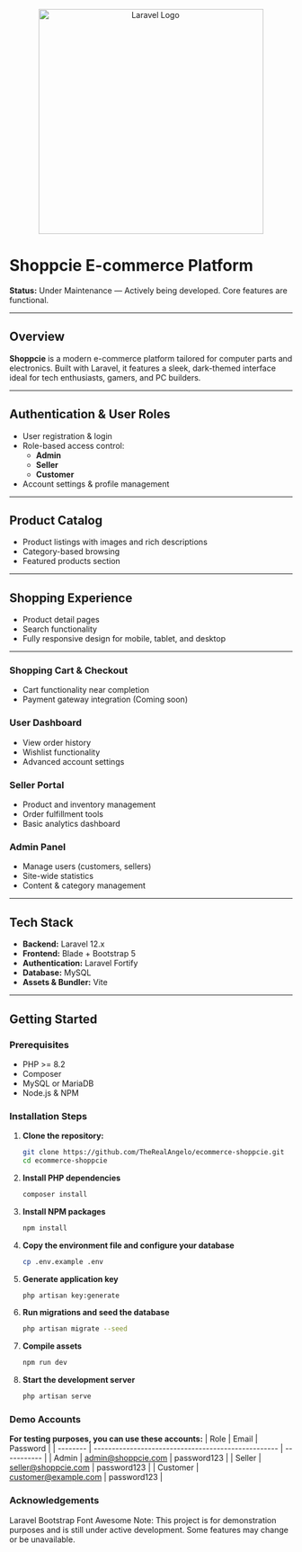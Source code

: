 <p align="center">
  <a href="https://laravel.com" target="_blank">
    <img src="https://raw.githubusercontent.com/laravel/art/master/logo-lockup/5%20SVG/2%20CMYK/1%20Full%20Color/laravel-logolockup-cmyk-red.svg" width="400" alt="Laravel Logo">
  </a>
</p>

# Shoppcie E-commerce Platform

**Status:** Under Maintenance — Actively being developed. Core features are functional.

---

## Overview

**Shoppcie** is a modern e-commerce platform tailored for computer parts and electronics. Built with Laravel, it features a sleek, dark-themed interface ideal for tech enthusiasts, gamers, and PC builders.

---

## Authentication & User Roles

- User registration & login 
- Role-based access control:
  - **Admin**
  - **Seller**
  - **Customer**
- Account settings & profile management

---

## Product Catalog

- Product listings with images and rich descriptions  
- Category-based browsing  
- Featured products section  

---

## Shopping Experience

- Product detail pages  
- Search functionality  
- Fully responsive design for mobile, tablet, and desktop  

---

### Shopping Cart & Checkout
- Cart functionality near completion  
- Payment gateway integration (Coming soon)

### User Dashboard
- View order history  
- Wishlist functionality  
- Advanced account settings

### Seller Portal
- Product and inventory management  
- Order fulfillment tools  
- Basic analytics dashboard

### Admin Panel
- Manage users (customers, sellers)  
- Site-wide statistics  
- Content & category management

---

## Tech Stack

- **Backend:** Laravel 12.x  
- **Frontend:** Blade + Bootstrap 5  
- **Authentication:** Laravel Fortify  
- **Database:** MySQL  
- **Assets & Bundler:** Vite

---

## Getting Started

### Prerequisites

- PHP >= 8.2  
- Composer  
- MySQL or MariaDB  
- Node.js & NPM

### Installation Steps

1. **Clone the repository:**
   ```bash
   git clone https://github.com/TheRealAngelo/ecommerce-shoppcie.git
   cd ecommerce-shoppcie

2. **Install PHP dependencies**
   ```bash
   composer install

4. **Install NPM packages**
    ```bash
    npm install

4. **Copy the environment file and configure your database**
   ```bash
   cp .env.example .env

6. **Generate application key**
    ```bash
    php artisan key:generate

7. **Run migrations and seed the database**
    ```bash
    php artisan migrate --seed

8. **Compile assets**
    ```bash
    npm run dev

9. **Start the development server**
    ```bash
    php artisan serve

### Demo Accounts
**For testing purposes, you can use these accounts:**
| Role     | Email                                               | Password    |
| -------- | --------------------------------------------------- | ----------- |
| Admin    | [admin@shoppcie.com](mailto:admin@shoppcie.com)     | password123 |
| Seller   | [seller@shoppcie.com](mailto:seller@shoppcie.com)   | password123 |
| Customer | [customer@example.com](mailto:customer@example.com) | password123 |


### Acknowledgements
Laravel
Bootstrap
Font Awesome
Note: This project is for demonstration purposes and is still under active development. Some features may change or be unavailable.
